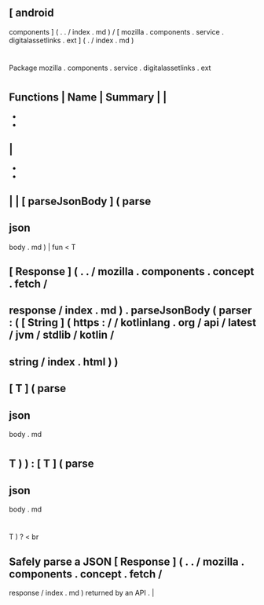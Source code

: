 [
android
-
components
]
(
.
.
/
index
.
md
)
/
[
mozilla
.
components
.
service
.
digitalassetlinks
.
ext
]
(
.
/
index
.
md
)
#
#
Package
mozilla
.
components
.
service
.
digitalassetlinks
.
ext
#
#
#
Functions
|
Name
|
Summary
|
|
-
-
-
|
-
-
-
|
|
[
parseJsonBody
]
(
parse
-
json
-
body
.
md
)
|
fun
<
T
>
[
Response
]
(
.
.
/
mozilla
.
components
.
concept
.
fetch
/
-
response
/
index
.
md
)
.
parseJsonBody
(
parser
:
(
[
String
]
(
https
:
/
/
kotlinlang
.
org
/
api
/
latest
/
jvm
/
stdlib
/
kotlin
/
-
string
/
index
.
html
)
)
-
>
[
T
]
(
parse
-
json
-
body
.
md
#
T
)
)
:
[
T
]
(
parse
-
json
-
body
.
md
#
T
)
?
<
br
>
Safely
parse
a
JSON
[
Response
]
(
.
.
/
mozilla
.
components
.
concept
.
fetch
/
-
response
/
index
.
md
)
returned
by
an
API
.
|
